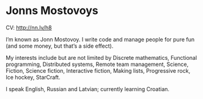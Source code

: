 Jonns Mostovoys
===============

CV:
http://nn.lv/h8

I’m known as Jonn Mostovoy. I write code and manage people for pure fun (and some money, but that’s a side effect).

My interests include but are not limited by Discrete mathematics, Functional programming, Distributed systems, Remote team management, Science, Fiction, Science fiction, Interactive fiction, Making lists, Progressive rock, Ice hockey, StarCraft.

I speak English, Russian and Latvian; currently learning Croatian.
